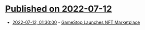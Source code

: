 # [Published on 2022-07-12](index.md)

* [2022-07-12, 01:30:00](https://games.slashdot.org/story/22/07/11/2139231/gamestop-launches-nft-marketplace?utm_source=rss1.0mainlinkanon&utm_medium=feed) - [GameStop Launches NFT Marketplace](https://games.slashdot.org/story/22/07/11/2139231/gamestop-launches-nft-marketplace?utm_source=rss1.0mainlinkanon&utm_medium=feed)
